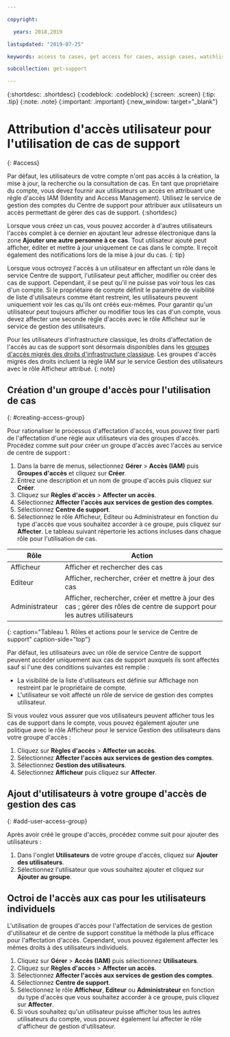 ```yaml
---

copyright:

  years: 2018,2019

lastupdated: "2019-07-25"

keywords: access to cases, get access for cases, assign cases, watchlist

subcollection: get-support

---
```



{:shortdesc: .shortdesc}
{:codeblock: .codeblock}
{:screen: .screen}
{:tip: .tip}
{:note: .note}
{:important: .important}
{:new_window: target="_blank"}

# Attribution d'accès utilisateur pour l'utilisation de cas de support
{: #access}

Par défaut, les utilisateurs de votre compte n'ont pas accès à la création, la mise à jour, la recherche ou la consultation de cas. En tant que propriétaire du compte, vous devez fournir aux utilisateurs un accès en attribuant une règle d'accès IAM (Identity and Access Management). Utilisez le service de gestion des comptes du Centre de support pour attribuer aux utilisateurs un accès permettant de gérer des cas de support. 
{:shortdesc}

Lorsque vous créez un cas, vous pouvez accorder à d'autres utilisateurs l'accès complet à ce dernier en ajoutant leur adresse électronique dans la zone **Ajouter une autre personne à ce cas**. Tout utilisateur ajouté peut afficher, éditer et mettre à jour uniquement ce cas dans le compte. Il reçoit également des notifications lors de la mise à jour du cas.
{: tip}

Lorsque vous octroyez l'accès à un utilisateur en affectant un rôle dans le service Centre de support, l'utilisateur peut afficher, modifier ou créer des cas de support. Cependant, il se peut qu'il ne puisse pas voir tous les cas d'un compte. Si le propriétaire de compte définit le paramètre de visibilité de liste d'utilisateurs comme étant restreint, les utilisateurs peuvent uniquement voir les cas qu'ils ont créés eux-mêmes. Pour garantir qu'un utilisateur peut toujours afficher ou modifier tous les cas d'un compte, vous devez affecter une seconde règle d'accès avec le rôle Afficheur sur le service de gestion des utilisateurs. 

Pour les utilisateurs d'infrastructure classique, les droits d'affectation de l'accès au cas de support sont désormais disponibles dans les [groupes d'accès migrés des droits d'infrastructure classique](/docs/iam?topic=iam-infrapermission#predefined). Les groupes d'accès migrés des droits incluent la règle IAM sur le service Gestion des utilisateurs avec le rôle Afficheur attribué.
{: note}

## Création d'un groupe d'accès pour l'utilisation de cas
{: #creating-access-group}

Pour rationaliser le processus d'affectation d'accès, vous pouvez tirer parti de l'affectation d'une règle aux utilisateurs via des groupes d'accès. Procédez comme suit pour créer un groupe d'accès avec l'accès au service de centre de support :

1. Dans la barre de menus, sélectionnez **Gérer** &gt; **Accès (IAM)** puis **Groupes d'accès** et cliquez sur **Créer**. 
2. Entrez une description et un nom de groupe d'accès puis cliquez sur **Créer**. 
3. Cliquez sur **Règles d'accès** > **Affecter un accès**.
4. Sélectionnez **Affecter l'accès aux services de gestion des comptes**.
5. Sélectionnez **Centre de support**.
6. Sélectionnez le rôle Afficheur, Editeur ou Administrateur en fonction du type d'accès que vous souhaitez accorder à ce groupe, puis cliquez sur **Affecter**. Le tableau suivant répertorie les actions incluses dans chaque rôle pour l'utilisation de cas.

| Rôle | Action | 
|--------|---------------|
|Afficheur  | Afficher et rechercher des cas |
|Editeur | Afficher, rechercher, créer et mettre à jour des cas|
|Administrateur | Afficher, rechercher, créer et mettre à jour des cas ; gérer des rôles de centre de support pour les autres utilisateurs|
{: caption="Tableau 1. Rôles et actions pour le service de Centre de support" caption-side="top"}

Par défaut, les utilisateurs avec un rôle de service Centre de support peuvent accéder uniquement aux cas de support auxquels ils sont affectés sauf si l'une des conditions suivantes est remplie :

* La visibilité de la liste d'utilisateurs est définie sur Affichage non restreint par le propriétaire de compte.
* L'utilisateur se voit affecté un rôle de service de gestion des comptes utilisateur.


Si vous voulez vous assurer que vos utilisateurs peuvent afficher tous les cas de support dans le compte, vous pouvez également ajouter une politique avec le rôle Afficheur pour le service Gestion des utilisateurs dans votre groupe d'accès :

1. Cliquez sur **Règles d'accès** > **Affecter un accès**.
2. Sélectionnez **Affecter l'accès aux services de gestion des comptes**.
3. Sélectionnez **Gestion des utilisateurs**.
4. Sélectionnez **Afficheur** puis cliquez sur **Affecter**.


## Ajout d'utilisateurs à votre groupe d'accès de gestion des cas
{: #add-user-access-group} 

Après avoir créé le groupe d'accès, procédez comme suit pour ajouter des utilisateurs :

1. Dans l'onglet **Utilisateurs** de votre groupe d'accès, cliquez sur **Ajouter des utilisateurs**.
2. Sélectionnez l'utilisateur que vous souhaitez ajouter et cliquez sur **Ajouter au groupe**.

## Octroi de l'accès aux cas pour les utilisateurs individuels 

L'utilisation de groupes d'accès pour l'affectation de services de gestion d'utilisateur et de centre de support constitue la méthode la plus efficace pour l'affectation d'accès. Cependant, vous pouvez également affecter les mêmes droits à des utilisateurs individuels. 

1. Cliquez sur **Gérer** &gt; **Accès (IAM)** puis sélectionnez **Utilisateurs**. 
2. Cliquez sur **Règles d'accès** > **Affecter un accès**.
3. Sélectionnez **Affecter l'accès aux services de gestion des comptes**.
4. Sélectionnez **Centre de support**.
5. Sélectionnez le rôle **Afficheur**, **Editeur** ou **Administrateur** en fonction du type d'accès que vous souhaitez accorder à ce groupe, puis cliquez sur **Affecter**.
6. Si vous souhaitez qu'un utilisateur puisse afficher tous les autres utilisateurs du compte, vous pouvez également lui affecter le rôle d'afficheur de gestion d'utilisateur. 
